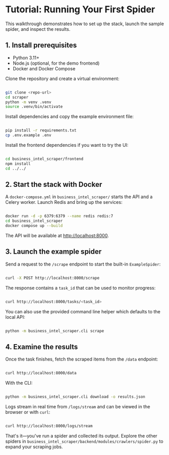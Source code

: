 # Tutorial: Running Your First Spider

This walkthrough demonstrates how to set up the stack, launch the sample spider, and inspect the results.

## 1. Install prerequisites

- Python 3.11+
- Node.js (optional, for the demo frontend)
- Docker and Docker Compose

Clone the repository and create a virtual environment:

```bash

git clone <repo-url>
cd scraper
python -m venv .venv
source .venv/bin/activate

```

Install dependencies and copy the example environment file:

```bash

pip install -r requirements.txt
cp .env.example .env

```

Install the frontend dependencies if you want to try the UI:

```bash

cd business_intel_scraper/frontend
npm install
cd ../../

```

## 2. Start the stack with Docker

A `docker-compose.yml` in `business_intel_scraper/` starts the API and a Celery worker. Launch Redis and bring up the services:

```bash

docker run -d -p 6379:6379 --name redis redis:7
cd business_intel_scraper
docker compose up --build

```

The API will be available at [http://localhost:8000](http://localhost:8000).

## 3. Launch the example spider

Send a request to the `/scrape` endpoint to start the built-in `ExampleSpider`:

```bash

curl -X POST http://localhost:8000/scrape

```

The response contains a `task_id` that can be used to monitor progress:

```bash

curl http://localhost:8000/tasks/<task_id>

```

You can also use the provided command line helper which defaults to the local API:

```bash

python -m business_intel_scraper.cli scrape

```

## 4. Examine the results

Once the task finishes, fetch the scraped items from the `/data` endpoint:

```bash

curl http://localhost:8000/data

```

With the CLI:

```bash

python -m business_intel_scraper.cli download -o results.json

```

Logs stream in real time from `/logs/stream` and can be viewed in the browser or with `curl`:

```bash

curl http://localhost:8000/logs/stream

```

That's it—you've run a spider and collected its output. Explore the other spiders in `business_intel_scraper/backend/modules/crawlers/spider.py` to expand your scraping jobs.
